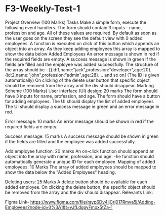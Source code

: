 # F3-Weekly-Test-1

Project Overview (100 Marks)
Tasks
Make a simple form, execute the following event handlers.
The form should contain 3 inputs - name, profession and age. All of these values are required.
By default as soon as the user goes on the screen they see the default view with 0 added employees. A function is executed on click of this button which appends an object into an array.
As they keep adding employees this array is mapped to show the data below Added Employees
An error message is shown in red if the required fields are empty.
A success message is shown in green if the fields are filled and the employee was added successfully.
The structure of the array should be - [{id:1,name:"jack",profession:"developer",age:20}, {id:2,name:"john",profession:"admin",age:28}.... and so on] (The ID is given automatically)
On clicking of the delete user button that specific object should be removed from the array and the div should disappear.
Marking Scheme (100 Marks)
User interface (UI) design: 20 marks
The form should have 3 inputs for name, profession, and age.
The form should have a button for adding employees.
The UI should display the list of added employees
The UI should display a success message in green and an error message in red.

Error message: 10 marks
An error message should be shown in red if the required fields are empty.

Success message: 15 marks
A success message should be shown in green if the fields are filled and the employee was added successfully.

Add employee function: 20 marks
An on-click function should append an object into the array with name, profession, and age.
-he function should automatically generate a unique ID for each employee.
Mapping of added employees: 10 Marks
The array of added employees should be mapped to show the data below the "Added Employees" heading.

Deleting users: 25 Marks
A delete button should be available for each added employee.
On clicking the delete button, the specific object should be removed from the array and the div should disappear.
Relevants Link:

Figma Link- https://www.figma.com/file/rayp6Dv4jjCrj017Rmva5j/Adding-Employees?node-id=0%3A1&t=yJfLdgoyFmox5tZa-1
